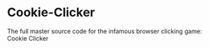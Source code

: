 # Cookie-Clicker
The full master source code for the infamous browser clicking game: Cookie Clicker

